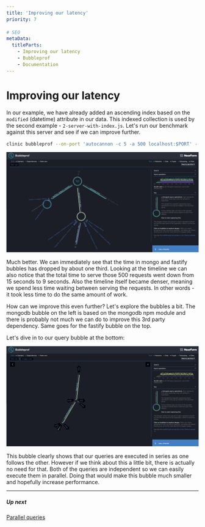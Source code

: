 ```yaml
---
title: 'Improving our latency'
priority: 7

# SEO
metaData:
  titleParts:
    - Improving our latency
    - Bubbleprof
    - Documentation
---
```


# Improving our latency

In our example, we have already added an ascending index based on the `modified` (datetime)
attribute in our data. This indexed collection is used by the second
example - `2-server-with-index.js`. Let's run our benchmark against this
server and see if we can improve further.

```bash
clinic bubbleprof --on-port 'autocannon -c 5 -a 500 localhost:$PORT' -- node 2-server-with-index.js
```

![Main view](07-A.png)

Much better. We can immediately see that the time in mongo and fastify bubbles has dropped by about one third.
Looking at the timeline we can also notice that the total time to serve those 500 requests went down from 15 seconds to 9 seconds.
Also the timeline itself became denser, meaning we spend less time waiting between serving the requests.
In other words - it took less time to do the same amount of work.

How can we improve this even further? Let's explore the bubbles a bit. The mongodb bubble on the left
is based on the mongodb npm module and there is probably not much we can do to improve this 3rd party
dependency. Same goes for the fastify bubble on the top.

Let's dive in to our query bubble at the bottom:

![Mongo cursor](07-B.png)

This bubble clearly shows that our queries are executed in series as one follows the other.
However if we think about this a little bit, there is actually no need for that. Both of the
queries are independent so we can easily execute them in parallel. Doing that would make
this bubble much smaller and hopefully increase performance.

---

##### Up next

[Parallel queries](/documentation/bubbleprof/08-parallel-queries/)
